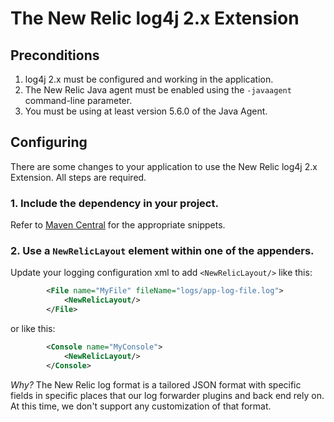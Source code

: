 # The New Relic log4j 2.x Extension

## Preconditions

1. log4j 2.x must be configured and working in the application.
2. The New Relic Java agent must be enabled using the `-javaagent` command-line parameter.
3. You must be using at least version 5.6.0 of the Java Agent.

## Configuring

There are some changes to your application to use the New Relic
log4j 2.x Extension. All steps are required.

### 1. Include the dependency in your project.

Refer to [Maven Central](https://search.maven.org/search?q=g:com.newrelic.logging%20a:log4j2) for the appropriate snippets.

### 2. Use a `NewRelicLayout` element within one of the appenders.

Update your logging configuration xml to add `<NewRelicLayout/>` like this:

```xml
        <File name="MyFile" fileName="logs/app-log-file.log">
            <NewRelicLayout/>
        </File>
```

or like this:

```xml
        <Console name="MyConsole">
            <NewRelicLayout/>
        </Console>
```

*Why?* The New Relic log format is a tailored JSON format with specific fields in specific places
        that our log forwarder plugins and back end rely on. At this time, we don't support any customization
        of that format.
```
